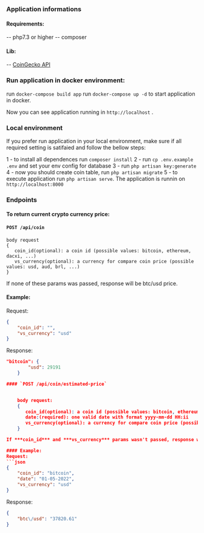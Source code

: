 ### Application informations

#### Requirements:
-- php7.3 or higher
-- composer

#### Lib:
--  [CoinGecko API](https://github.com/codenix-sv/coingecko-api)

### Run application in docker environment:

run `docker-compose build app`
run `docker-compose up -d` to start application in docker.

Now you can see application running in `http://localhost` .

### Local environment
If you prefer run application in your local environment, make sure 
if all required setting is satifaied and follow the bellow steps:

1 - to install all dependences run `composer install`
2 - run `cp .env.example .env` and set your env config for database
3 - run `php artisan key:generate`
4 - now you should create coin table, run `php artisan migrate`
5 - to execute application run `php artisan serve`. The application is runnin on `http://localhost:8000`


### Endpoints

#### To return current crypto currency price:
#### `POST /api/coin`

    body request
    {
       coin_id(optional): a coin id (possible values: bitcoin, ethereum, dacxi, ...)
       vs_currency(optional): a currency for compare coin price (possible values: usd, aud, brl, ...)
    }

If none of these params was passed, response will be btc/usd price.
#### Example:
Request:
```json
{
	"coin_id": "",
	"vs_currency": "usd"
}
```
Response:
```json
"bitcoin": {
		"usd": 29191
	}

#### `POST /api/coin/estimated-price`


    body request: 
    {
       coin_id(optional): a coin id (possible values: bitcoin, ethereum, dacxi, ...)
       date:(required): one valid date with format yyyy-mm-dd HH:ii
       vs_currency(optional): a currency for compare coin price (possible values: usd, aud, brl, ...)
    }

If ***coin_id*** and ***vs_currency*** params wasn't passed, response will be bitcoin price for required ***date***.

#### Example:
Request:
```json
{
	"coin_id": "bitcoin",
	"date": "01-05-2022",
	"vs_currency": "usd"
}
```
Response:
```json
{
	"btc\/usd": "37820.61"
}
```
